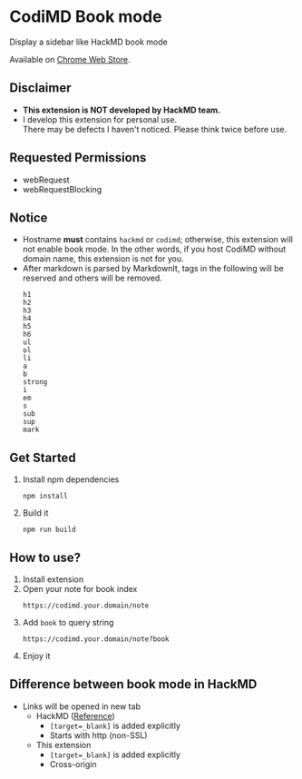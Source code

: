 # CodiMD Book mode

Display a sidebar like HackMD book mode

Available on [Chrome Web Store](https://chrome.google.com/webstore/detail/codimd-book-mode/apahkbcjkfpaknjebpaoaehpjiedeapa).

## Disclaimer

- **This extension is NOT developed by HackMD team.**
- I develop this extension for personal use.<br/>
  There may be defects I haven't noticed. Please think twice before use.

## Requested Permissions

- webRequest
- webRequestBlocking

## Notice

- Hostname **must** contains `hackmd` or `codimd`; otherwise, this extension will not enable book mode.
  In the other words, if you host CodiMD without domain name, this extension is not for you.
- After markdown is parsed by MarkdownIt, tags in the following will be reserved and others will be removed.
  ```
  h1
  h2
  h3
  h4
  h5
  h6
  ul
  ol
  li
  a
  b
  strong
  i
  em
  s
  sub
  sup
  mark
  ```

## Get Started

1. Install npm dependencies
   ```shell=
   npm install
   ```
2. Build it
   ```shell=
   npm run build
   ```

## How to use?

1. Install extension
2. Open your note for book index
   ```
   https://codimd.your.domain/note
   ```
3. Add `book` to query string
   ```
   https://codimd.your.domain/note?book
   ```
4. Enjoy it

## Difference between book mode in HackMD

- Links will be opened in new tab
  - HackMD ([Reference](https://hackmd.io/book-example#External-Link))
    - `[target=_blank]` is added explicitly
    - Starts with http (non-SSL)
  - This extension
    - `[target=_blank]` is added explicitly
    - Cross-origin
